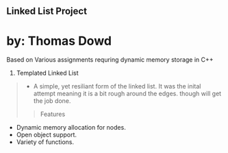 ## Linked List Project
# by: Thomas Dowd

Based on Various assignments requring dynamic memory storage in C++

1. Templated Linked List
> - A simple, yet resiliant form of the linked list. It was the inital attempt meaning it is a bit rough around the edges. though will get the job done. 
>> Features
* Dynamic memory allocation for nodes.
* Open object support. 
* Variety of functions. 